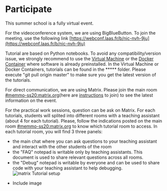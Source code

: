 # Participate

This summer school is a fully virtual event.

For the videoconference system, we are using BigBlueButton. To join the meeting, use the following link [https://webconf.laas.fr/b/nic-nvh-9ju](https://webconf.laas.fr/b/nic-nvh-9ju)

Tutorial are based on Python notebooks. To avoid any compatibility/version issue, we strongly recommend to use the [Virtual Machine]() or the [Docker Container]() where software is already preinstalled. In the Virtual Machine or Docker Containers, tutorials can be found in the ***** folder. Please execute "git pull origin master" to make sure you get the latest version of the tutorials.

For direct communication, we are using Matrix. Please join the main room [#memmo-ss20:matrix.org](https://matrix.to/#/#memmo-ss20:matrix.org)(here are [instructions](/summer-school/matrix) to join) to see the latest information on the event.

For the practical work sessions, question can be ask on Matrix. For each tutorials, students will splited into different rooms with a teaching assistant (about 4 for each tutorial). Please, follow the indications posted on the main room [#memmo-ss20:matrix.org](https://matrix.to/#/#memmo-ss20:matrix.org) to know which tutorial room to access. In each tutorial room, you will find 3 three panels:
- the main chat where you can ask questions to your teaching assistant and interact with the other students of the room
- the "FAQ" notepad is writable only by teaching assistants. This document is used to share relevant questions across all rooms.
- the "Debug" notepad is writable by everyone and can be used to share code with your teaching assistant to help debugging.
![matrix Tutorial setup](/summer-school/riot_tutorial_setup.png)
+ Include image
